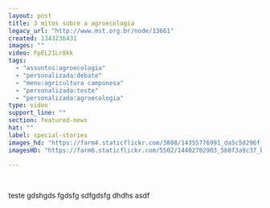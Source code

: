 ```yaml
---
layout: post
title: 3 mitos sobre a agroecologia
legacy_url: "http://www.mst.org.br/node/13661"
created: 1343236431
images: ""
video: FpEL21Lr8kk
tags:
  - "assuntos:agroecologia"
  - "personalizada:debate"
  - "menu:agricultura camponesa"
  - "personalizada:teste"
  - "personalizada:agroecologia"
type: video
support_line: ""
section: featured-news
hat: ""
label: special-stories
images_hd: "https://farm4.staticflickr.com/3888/14355776991_da5c5d296f_b.jpg"
imagesHD: "https://farm6.staticflickr.com/5502/14402702903_5b8f3a9c37_b.jpg"

---
```

<p>&nbsp;</p>

<p>teste gdshgds fgdsfg sdfgdsfg dhdhs asdf</p>
